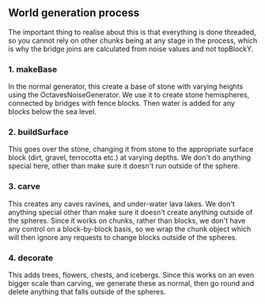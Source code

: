 ## World generation process

The important thing to realise about this is that everything is done threaded, so you cannot rely on other chunks being at any stage in the process, which is why the bridge joins are calculated from noise values and not topBlockY.

### 1. makeBase
In the normal generator, this create a base of stone with varying heights using the OctavesNoiseGenerator. We use it to create stone hemispheres, connected by bridges with fence blocks. Then water is added for any blocks below the sea level.

### 2. buildSurface
This goes over the stone, changing it from stone to the appropriate surface block (dirt, gravel, terrocotta etc.) at varying depths. We don't do anything special here, other than make sure it doesn't run outside of the sphere.

### 3. carve
This creates any caves ravines, and under-water lava lakes. We don't anything special other than make sure it doesn't create anything outside of the spheres. Since it works on chunks, rather than blocks, we don't have any control on a block-by-block basis, so we wrap the chunk object which will then ignore any requests to change blocks outside of the spheres.

### 4. decorate
This adds trees, flowers, chests, and icebergs. Since this works on an even bigger scale than carving, we generate these as normal, then go round and delete anything that falls outside of the spheres.